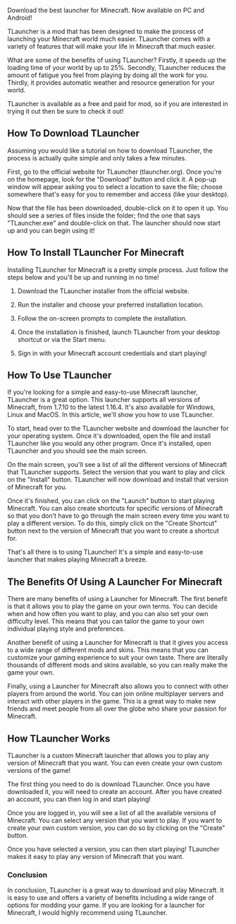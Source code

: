 <head><link rel="shortcut icon" type="image/png" 
      href="{{ "tlauncher-icon.png"  | absolute_url }}"></head>

Download the best launcher for Minecraft. Now available on PC and Android!

TLauncher is a mod that has been designed to make the process of launching your Minecraft world much easier. TLauncher comes with a variety of features that will make your life in Minecraft that much easier.

What are some of the benefits of using TLauncher? Firstly, it speeds up the loading time of your world by up to 25%. Secondly, TLauncher reduces the amount of fatigue you feel from playing by doing all the work for you. Thirdly, it provides automatic weather and resource generation for your world.

TLauncher is available as a free and paid for mod, so if you are interested in trying it out then be sure to check it out!

## How To Download TLauncher

Assuming you would like a tutorial on how to download TLauncher, the process is actually quite simple and only takes a few minutes. 

First, go to the official website for TLauncher (tlauncher.org). Once you're on the homepage, look for the "Download" button and click it. A pop-up window will appear asking you to select a location to save the file; choose somewhere that's easy for you to remember and access (like your desktop). 

Now that the file has been downloaded, double-click on it to open it up. You should see a series of files inside the folder; find the one that says "TLauncher.exe" and double-click on that. The launcher should now start up and you can begin using it!

## How To Install TLauncher For Minecraft

Installing TLauncher for Minecraft is a pretty simple process. Just follow the steps below and you'll be up and running in no time!

1. Download the TLauncher installer from the official website.

2. Run the installer and choose your preferred installation location.

3. Follow the on-screen prompts to complete the installation.

4. Once the installation is finished, launch TLauncher from your desktop shortcut or via the Start menu.

5. Sign in with your Minecraft account credentials and start playing!


## How To Use TLauncher

If you're looking for a simple and easy-to-use Minecraft launcher, TLauncher is a great option. This launcher supports all versions of Minecraft, from 1.7.10 to the latest 1.16.4. It's also available for Windows, Linux and MacOS. In this article, we'll show you how to use TLauncher.

To start, head over to the TLauncher website and download the launcher for your operating system. Once it's downloaded, open the file and install TLauncher like you would any other program. Once it's installed, open TLauncher and you should see the main screen.

On the main screen, you'll see a list of all the different versions of Minecraft that TLauncher supports. Select the version that you want to play and click on the "Install" button. TLauncher will now download and install that version of Minecraft for you.

Once it's finished, you can click on the "Launch" button to start playing Minecraft. You can also create shortcuts for specific versions of Minecraft so that you don't have to go through the main screen every time you want to play a different version. To do this, simply click on the "Create Shortcut" button next to the version of Minecraft that you want to create a shortcut for.

That's all there is to using TLauncher! It's a simple and easy-to-use launcher that makes playing Minecraft a breeze.

## The Benefits Of Using A Launcher For Minecraft

There are many benefits of using a Launcher for Minecraft. The first benefit is that it allows you to play the game on your own terms. You can decide when and how often you want to play, and you can also set your own difficulty level. This means that you can tailor the game to your own individual playing style and preferences.

Another benefit of using a Launcher for Minecraft is that it gives you access to a wide range of different mods and skins. This means that you can customize your gaming experience to suit your own taste. There are literally thousands of different mods and skins available, so you can really make the game your own.

Finally, using a Launcher for Minecraft also allows you to connect with other players from around the world. You can join online multiplayer servers and interact with other players in the game. This is a great way to make new friends and meet people from all over the globe who share your passion for Minecraft.

## How TLauncher Works

TLauncher is a custom Minecraft launcher that allows you to play any version of Minecraft that you want. You can even create your own custom versions of the game!

The first thing you need to do is download TLauncher. Once you have downloaded it, you will need to create an account. After you have created an account, you can then log in and start playing!

Once you are logged in, you will see a list of all the available versions of Minecraft. You can select any version that you want to play. If you want to create your own custom version, you can do so by clicking on the "Create" button.

Once you have selected a version, you can then start playing! TLauncher makes it easy to play any version of Minecraft that you want.

### Conclusion

In conclusion, TLauncher is a great way to download and play Minecraft. It is easy to use and offers a variety of benefits including a wide range of options for modding your game. If you are looking for a launcher for Minecraft, I would highly recommend using TLauncher.
